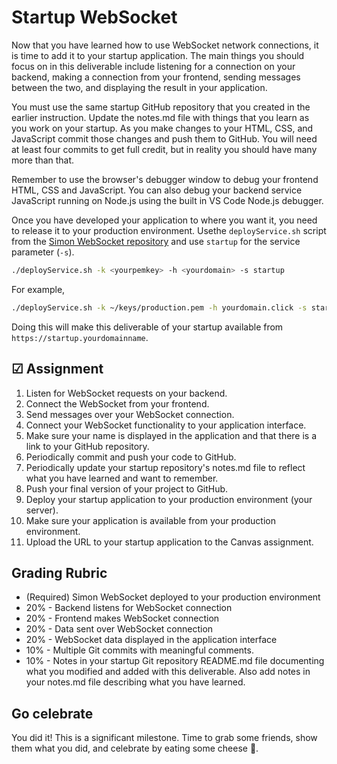 # Startup WebSocket

Now that you have learned how to use WebSocket network connections, it is time to add it to your startup application. The main things you should focus on in this deliverable include listening for a connection on your backend, making a connection from your frontend, sending messages between the two, and displaying the result in your application.

You must use the same startup GitHub repository that you created in the earlier instruction. Update the notes.md file with things that you learn as you work on your startup. As you make changes to your HTML, CSS, and JavaScript commit those changes and push them to GitHub. You will need at least four commits to get full credit, but in reality you should have many more than that.

Remember to use the browser's debugger window to debug your frontend HTML, CSS and JavaScript. You can also debug your backend service JavaScript running on Node.js using the built in VS Code Node.js debugger.

Once you have developed your application to where you want it, you need to release it to your production environment. Usethe `deployService.sh` script from the [Simon WebSocket repository](https://github.com/webprogramming260/simon-websocket/blob/main/deployService.sh) and use `startup` for the service parameter (`-s`).

```sh
./deployService.sh -k <yourpemkey> -h <yourdomain> -s startup
```

For example,

```sh
./deployService.sh -k ~/keys/production.pem -h yourdomain.click -s startup
```

Doing this will make this deliverable of your startup available from `https://startup.yourdomainname`.

## ☑ Assignment

1. Listen for WebSocket requests on your backend.
1. Connect the WebSocket from your frontend.
1. Send messages over your WebSocket connection.
1. Connect your WebSocket functionality to your application interface.
1. Make sure your name is displayed in the application and that there is a link to your GitHub repository.
1. Periodically commit and push your code to GitHub.
1. Periodically update your startup repository's notes.md file to reflect what you have learned and want to remember.
1. Push your final version of your project to GitHub.
1. Deploy your startup application to your production environment (your server).
1. Make sure your application is available from your production environment.
1. Upload the URL to your startup application to the Canvas assignment.

## Grading Rubric

- (Required) Simon WebSocket deployed to your production environment
- 20% - Backend listens for WebSocket connection
- 20% - Frontend makes WebSocket connection
- 20% - Data sent over WebSocket connection
- 20% - WebSocket data displayed in the application interface
- 10% - Multiple Git commits with meaningful comments.
- 10% - Notes in your startup Git repository README.md file documenting what you modified and added with this deliverable. Also add notes in your notes.md file describing what you have learned.

## Go celebrate

You did it! This is a significant milestone. Time to grab some friends, show them what you did, and celebrate by eating some cheese 🧀.
